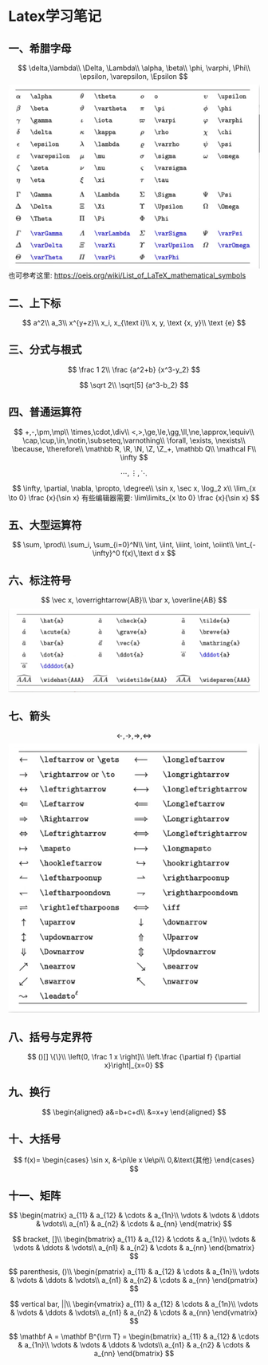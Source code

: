 # Latex学习笔记
## 一、希腊字母
$$
\delta,\lambda\\
\Delta, \Lambda\\
\alpha, \beta\\
\phi, \varphi, \Phi\\
\epsilon, \varepsilon, \Epsilon
$$
![我的图片](jpegs/希腊字母.jpeg)  
也可参考这里: https://oeis.org/wiki/List_of_LaTeX_mathematical_symbols
## 二、上下标
$$
a^2\\
a_3\\
x^{y+z}\\
x_i, x_{\text i}\\
x, y, \text {x, y}\\
\text {e}
$$

## 三、分式与根式
$$
\frac 1 2\\
\frac {a^2+b} {x^3-y_2}
$$

$$
\sqrt 2\\
\sqrt[5] {a^3-b_2}
$$

## 四、普通运算符
$$
+,-,\pm,\mp\\
\times,\cdot,\div\\
<,>,\ge,\le,\gg,\ll,\ne,\approx,\equiv\\
\cap,\cup,\in,\notin,\subseteq,\varnothing\\
\forall, \exists, \nexists\\
\because, \therefore\\
\mathbb R, \R, \N, \Z, \Z_+, \mathbb Q\\
\mathcal F\\
\infty
$$

$$
\cdots,\vdots,\ddots
$$

$$
\infty, \partial, \nabla, \propto, \degree\\
\sin x, \sec x, \log_2 x\\
\lim_{x \to 0} \frac {x}{\sin x}
有些编辑器需要:
\lim\limits_{x \to 0} \frac {x}{\sin x}
$$

## 五、大型运算符
$$
\sum, \prod\\
\sum_i, \sum_{i=0}^N\\
\int, \iint, \iiint, \oint, \oiint\\
\int_{-\infty}^0 f(x)\,\text d x
$$

## 六、标注符号
$$
\vec x, \overrightarrow{AB}\\
\bar x, \overline{AB}
$$
![我的图片](jpegs/标注符号.jpeg)

## 七、箭头
$$
\leftarrow,\rightarrow,\Rightarrow,\Leftrightarrow
$$
![我的图片](jpegs/箭头.jpeg)
## 八、括号与定界符
$$
()[] \{\}\\
\left(0, \frac 1 x \right]\\
\left.\frac {\partial f} {\partial x}\right|_{x=0}
$$

## 九、换行
$$
\begin{aligned}
a&=b+c+d\\
&=x+y
\end{aligned}
$$
## 十、大括号
$$
f(x)=
\begin{cases}
\sin x, &-\pi\le x \le\pi\\
0,&\text{其他}
\end{cases}
$$
## 十一、矩阵
$$
\begin{matrix}
a_{11} & a_{12} & \cdots & a_{1n}\\
\vdots & \vdots & \ddots & \vdots\\
a_{n1} & a_{n2} & \cdots & a_{nn}
\end{matrix}
$$

$$
bracket, []\\
\begin{bmatrix}
a_{11} & a_{12} & \cdots & a_{1n}\\
\vdots & \vdots & \ddots & \vdots\\
a_{n1} & a_{n2} & \cdots & a_{nn}
\end{bmatrix}
$$

$$
parenthesis, ()\\
\begin{pmatrix}
a_{11} & a_{12} & \cdots & a_{1n}\\
\vdots & \vdots & \ddots & \vdots\\
a_{n1} & a_{n2} & \cdots & a_{nn}
\end{pmatrix}
$$

$$
vertical bar, ||\\
\begin{vmatrix}
a_{11} & a_{12} & \cdots & a_{1n}\\
\vdots & \vdots & \ddots & \vdots\\
a_{n1} & a_{n2} & \cdots & a_{nn}
\end{vmatrix}
$$

$$
\mathbf A = 
\mathbf B^{\rm T} = 
\begin{bmatrix}
a_{11} & a_{12} & \cdots & a_{1n}\\
\vdots & \vdots & \ddots & \vdots\\
a_{n1} & a_{n2} & \cdots & a_{nn}
\end{bmatrix}
$$